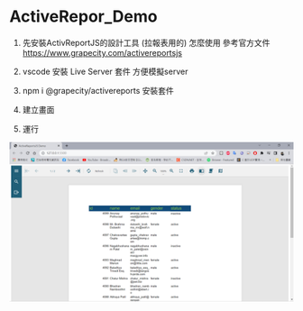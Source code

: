 # ActiveRepor_Demo

1. 先安裝ActivReportJS的設計工具 (拉報表用的) 怎麼使用 參考官方文件 https://www.grapecity.com/activereportsjs

2. vscode 安裝 Live Server 套件 方便模擬server

3. npm i @grapecity/activereports 安裝套件

4. 建立畫面

5. 運行

![畫面](demo.png)